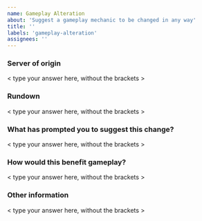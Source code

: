 ```yaml
---
name: Gameplay Alteration
about: 'Suggest a gameplay mechanic to be changed in any way'
title: ''
labels: 'gameplay-alteration'
assignees: ''
---
```


<!-- Before continuing, please make sure that your suggestion hasn't already been submitted. -->

### Server of origin
<!-- What server would this existing mechanic be changed on? Survival? Skyblock? Global? -->
< type your answer here, without the brackets >

### Rundown
<!-- Provide a brief description of the change you'd like to be made. -->
< type your answer here, without the brackets >


### What has prompted you to suggest this change?
<!-- Tell us what happened that led to you to suggest this change. -->
< type your answer here, without the brackets >


### How would this benefit gameplay?
<!-- Tell us how this would improve gameplay. -->
< type your answer here, without the brackets >


### Other information
<!-- If you have any other information that you feel would help, please add it below -->
< type your answer here, without the brackets >
